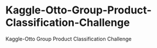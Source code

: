 # Kaggle-Otto-Group-Product-Classification-Challenge
Kaggle-Otto Group Product Classification Challenge
